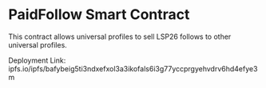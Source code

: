 # PaidFollow Smart Contract

This contract allows universal profiles to sell LSP26 follows to other universal profiles.

Deployment Link: ipfs.io/ipfs/bafybeig5ti3ndxefxol3a3ikofals6i3g77yccprgyehvdrv6hd4efye3m
